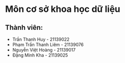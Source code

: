 # Môn cơ sở khoa học dữ liệu
## Thành viên:
* Trần Thanh Huy - 21139022
* Phạm Trần Thanh Liêm - 21139076
* Nguyễn Việt Hoàng - 21139017
* Đặng Minh Kha - 21139025
